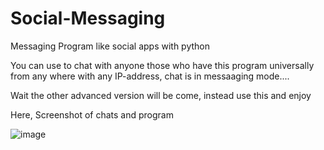 # Social-Messaging
Messaging Program like social apps with python

You can use to chat with anyone those who have this program universally from any where with any IP-address, chat is in messaaging mode....

Wait the other advanced version will be come, instead use this and enjoy

Here, Screenshot of chats and program

![image](https://user-images.githubusercontent.com/39820543/107946654-5757c400-6fb7-11eb-8541-0e050559e21f.png)
